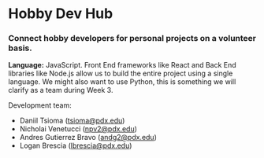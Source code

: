 # Hobby Dev Hub

### Connect hobby developers for personal projects on a volunteer basis.

**Language:** JavaScript. Front End frameworks like React and Back End libraries like Node.js allow us to build the entire project using a single language. We might also want to use Python, this is something we will clarify as a team during Week 3.

Development team: 
* Daniil Tsioma (tsioma@pdx.edu)
* Nicholai Venetucci (npv2@pdx.edu)
* Andres Gutierrez Bravo (andg2@pdx.edu)
* Logan Brescia (lbrescia@pdx.edu)
